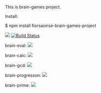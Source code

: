 This is brain-games project.

Install:

  $ npm install fiorsaoirse-brain-games-project

<a href="https://codeclimate.com/github/fiorsaoirse/project-lvl1-s352/maintainability"><img src="https://api.codeclimate.com/v1/badges/dd070beea0308762de1a/maintainability" /></a>
[![Build Status](https://travis-ci.org/fiorsaoirse/project-lvl1-s352.svg?branch=master)](https://travis-ci.org/fiorsaoirse/brain-games)

brain-eval:
<a href="https://asciinema.org/a/9vhPJ6Rcxqi9IxjbOJTB8Oqq2" target="_blank"><img src="https://asciinema.org/a/9vhPJ6Rcxqi9IxjbOJTB8Oqq2.png" /></a>

brain-calc:
<a href="https://asciinema.org/a/xyixUyWf0l9lQDZaiJdpk5zjI" target="_blank"><img src="https://asciinema.org/a/xyixUyWf0l9lQDZaiJdpk5zjI.png" /></a>

brain-gcd:
<a href="https://asciinema.org/a/M4PnXGxIa9WIo6HXqjlpnYJ2e" target="_blank"><img src="https://asciinema.org/a/M4PnXGxIa9WIo6HXqjlpnYJ2e.png" /></a>

brain-progresson:
<a href="https://asciinema.org/a/o8wJCzMtYzmQGoCzGIlJs0ROu" target="_blank"><img src="https://asciinema.org/a/o8wJCzMtYzmQGoCzGIlJs0ROu.png" /></a>

brain-prime:
<a href="https://asciinema.org/a/tGQnVTC3bpM16VLBffrSHbHa0" target="_blank"><img src="https://asciinema.org/a/tGQnVTC3bpM16VLBffrSHbHa0.png" /></a>
